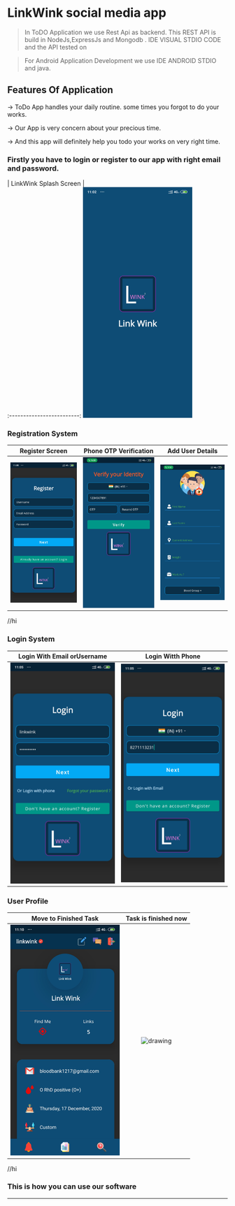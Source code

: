 # LinkWink social media app


>In ToDO Application we use Rest Api as backend. This REST API is build in NodeJs,ExpressJs and Mongodb . IDE VISUAL STDIO CODE and the API tested on 




>For Android Application Development we use IDE ANDROID STDIO and java.



## Features Of Application

&rarr; ToDo App handles your daily routine. some times you forgot to do your works.

&rarr; Our App is very concern about your precious time. 

&rarr; And this app will definitely help you todo your works on very right time.

### Firstly you have to login or register to our app with right email and password.

 | LinkWink Splash Screen |            
:-------------------------:
  <img src="images/splash_link_wink.jpg" alt="drawing" width="250"/>  



### Registration System



Register Screen             |  Phone OTP Verification         |  Add User Details
:-------------------------:|:-------------------------:|:-------------------------:
 <img src="images/register_link_wink.jpg" alt="drawing" width="250"/>  | <img src="images/phone_otp.jpg" alt="drawing" width="250"/> | <img src="images/user_details.jpg" alt="drawing" width="250"/>

//hi


### Login System

 Login With Email orUsername             |  Login Witth Phone
:-------------------------:|:-------------------------:
 <img src="images/email_login_link_wink.jpg" alt="drawing" width="250"/>  | <img src="images/phone_login_link_wink.jpg" alt="drawing" width="250"/>


### User Profile

Move to Finished Task             |  Task is finished now
:-------------------------:|:-------------------------:
 <img src="images/link_wink_profile.jpg" alt="drawing" width="250"/>  | <img src="images/move2.jpg" alt="drawing" width="250"/>


//hi

### This is how you can use our software


***
